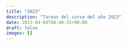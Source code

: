 ```yaml
---
title: "2023"
description: "Tareas del curso del año 2023"
date: 2023-04-04T08:49:55+00:00
draft: false
images: []
---
```

